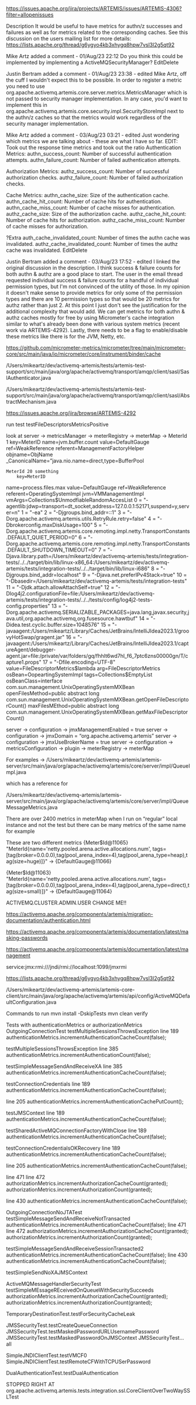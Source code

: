 https://issues.apache.org/jira/projects/ARTEMIS/issues/ARTEMIS-4306?filter=allopenissues


Description
It would be useful to have metrics for authn/z successes and failures as well as for metrics related to the corresponding caches.
See this discussion on the users mailing list for more details: https://lists.apache.org/thread/g6ygyo4kb3xhygq8hpw7vsl3l2g5qt92


Mike Artz added a comment - 01/Aug/23 22:12
Do you think this could be implemented by implementing a ActiveMQSecurityManager?
EditDelete

Justin Bertram added a comment - 01/Aug/23 23:38 - edited
Mike Artz, off the cuff I wouldn't expect this to be possible. In order to register a metric you need to use org.apache.activemq.artemis.core.server.metrics.MetricsManager which is not passed to security manager implementation. In any case, you'd want to implement this in org.apache.activemq.artemis.core.security.impl.SecurityStoreImpl next to the authn/z caches so that the metrics would work regardless of the security manager implementation.

Mike Artz added a comment - 03/Aug/23 03:21 - edited
Just wondering which metrics we are talking about - these are what I have so far. 
EDIT: Took out the response time metrics and took out the ratio
Authentication Metrics:
authn_success_count: Number of successful authentication attempts.
authn_failure_count: Number of failed authentication attempts.
 
Authorization Metrics: 
authz_success_count: Number of successful authorization checks. 
authz_failure_count: Number of failed authorization checks. 
 
Cache Metrics: 
authn_cache_size: Size of the authentication cache.
authn_cache_hit_count: Number of cache hits for authentication.
authn_cache_miss_count: Number of cache misses for authentication.
authz_cache_size: Size of the authorization cache.
authz_cache_hit_count: Number of cache hits for authorization. 
authz_cache_miss_count: Number of cache misses for authorization. 
 
?Extra
auth_cache_invalidated_count: Number of times the authn cache was invalidated.
authz_cache_invalidated_count: Number of times the authz cache was invalidated.
EditDelete

Justin Bertram added a comment - 03/Aug/23 17:52 - edited
I linked the original discussion in the description. I think success & failure counts for both authn & authz are a good place to start. The user in the email thread requested individual success & failure counts for a handful of individual permission types, but I'm not convinced of the utility of those. In my opinion it doesn't make sense to provide metrics for only some of the permission types and there are 10 permission types so that would be 20 metrics for authz rather than just 2. At this point I just don't see the justification for the additional complexity that would add.
We can get metrics for both authn & authz caches mostly for free by using Micrometer's cache integration similar to what's already been done with various system metrics (recent work via ARTEMIS-4292).
Lastly, there needs to be a flag to enable/disable these metrics like there is for the JVM, Netty, etc.


https://github.com/micrometer-metrics/micrometer/tree/main/micrometer-core/src/main/java/io/micrometer/core/instrument/binder/cache

/Users/mikeartz/dev/activemq-artemis/tests/artemis-test-support/src/main/java/org/apache/activemq/transport/amqp/client/sasl/SaslAuthenticator.java


/Users/mikeartz/dev/activemq-artemis/tests/artemis-test-support/src/main/java/org/apache/activemq/transport/amqp/client/sasl/AbstractMechanism.java



https://issues.apache.org/jira/browse/ARTEMIS-4292



run test testFileDescriptorsMetricsPositive

look at server -> metricsManager -> meterRegistry -> meterMap -> 
	MeterId 1
		key=MeterID
name=jvm.buffer.count 
value=DefaultGauge 
	ref=WeakReference 
		referent=ManagementFactoryHelper
			objname=ObjName
_CanonicalName=”java.nio.name=direct,type=BufferPool 

	MeterId 20 something
		key=MeterID
name=process.files.max 
value=DefaultGauge 
	ref=WeakReference 
		referent=OperatingSystemImpl
			jvm=VMManagementImpl
				vmArgs=Collections$UnmodfiableRandomAccesList
0 = "-agentlib:jdwp=transport=dt_socket,address=127.0.0.1:52171,suspend=y,server=n"
1 = "-ea"
2 = "-Djgroups.bind_addr=::1"
3 = "-Dorg.apache.activemq.artemis.utils.RetryRule.retry=false"
4 = "-Dbrokerconfig.maxDiskUsage=100"
5 = "-Dorg.apache.activemq.artemis.core.remoting.impl.netty.TransportConstants.DEFAULT_QUIET_PERIOD=0"
6 = "-Dorg.apache.activemq.artemis.core.remoting.impl.netty.TransportConstants.DEFAULT_SHUTDOWN_TIMEOUT=0"
7 = "-Djava.library.path=/Users/mikeartz/dev/activemq-artemis/tests/integration-tests/../../target/bin/lib/linux-x86_64:/Users/mikeartz/dev/activemq-artemis/tests/integration-tests/../../target/bin/lib/linux-i686"
8 = "-Djgroups.bind_addr=localhost"
9 = "-Djava.net.preferIPv4Stack=true"
10 = "-Dbasedir=/Users/mikeartz/dev/activemq-artemis/tests/integration-tests"
11 = "-Djdk.attach.allowAttachSelf=true"
12 = "-Dlog4j2.configurationFile=file:/Users/mikeartz/dev/activemq-artemis/tests/integration-tests/../../tests/config/log4j2-tests-config.properties"
13 = "-Dorg.apache.activemq.SERIALIZABLE_PACKAGES=java.lang,javax.security,java.util,org.apache.activemq,org.fusesource.hawtbuf"
14 = "-Didea.test.cyclic.buffer.size=1048576"
15 = "-javaagent:/Users/mikeartz/Library/Caches/JetBrains/IntelliJIdea2023.1/groovyHotSwap/gragent.jar"
16 = "-javaagent:/Users/mikeartz/Library/Caches/JetBrains/IntelliJIdea2023.1/captureAgent/debugger-agent.jar=file:/private/var/folders/gq/fhhlt6wd7hl_f6_7ptc6zns00000gn/T/capture1.props"
17 = "-Dfile.encoding=UTF-8"
			value=FileDescriptorMetrics$lambda
				arg=FileDescriptorMetrics
					osBean=OopeartingSystemImpl
					tags=Collections$EmptyList
					osBeanClass=interface com.sun.management.UnixOperatingSystemMXBean
openFilesMethod=public abstract long com.sun.management.UnixOperatingSystemMXBean.getOpenFileDescriptorCount()
maxFilesMEthod=public abstract long com.sun.management.UnixOperatingSystemMXBean.getMaxFileDescriptorCount()


server -> configuration -> jmxManagementEnabled = true
server -> configuration -> jmxDomain = “org.apache.activemq.artemis”
server -> configuration -> jmxUseBrokerName = true
server -> configuration -> metricsConfiguration -> plugin -> meterRegistry -> meterMap



For examples -> 
/Users/mikeartz/dev/activemq-artemis/artemis-server/src/main/java/org/apache/activemq/artemis/core/server/impl/QueueImpl.java

which has a reference for 

/Users/mikeartz/dev/activemq-artemis/artemis-server/src/main/java/org/apache/activemq/artemis/core/server/impl/QueueMessageMetrics.java


There are over 2400 metrics in meterMap when I run on “regular” local instance and not the test but there  can be many metrics of the same name for example 

These are two different metrics 
{Meter$Id@11065} "MeterId{name='netty.pooled.arena.active.allocations.num', tags=[tag(broker=0.0.0.0),tag(pool_arena_index=4),tag(pool_arena_type=heap),tag(size=huge)]}" -> {DefaultGauge@11066} 

{Meter$Id@11063} "MeterId{name='netty.pooled.arena.active.allocations.num', tags=[tag(broker=0.0.0.0),tag(pool_arena_index=4),tag(pool_arena_type=direct),tag(size=small)]}" -> {DefaultGauge@11064} 


ACTIVEMQ.CLUSTER.ADMIN.USER
CHANGE ME!!


https://activemq.apache.org/components/artemis/migration-documentation/authentication.html

https://activemq.apache.org/components/artemis/documentation/latest/masking-passwords


https://activemq.apache.org/components/artemis/documentation/latest/management

service:jmx:rmi:///jndi/rmi://localhost:1099/jmxrmi

https://lists.apache.org/thread/g6ygyo4kb3xhygq8hpw7vsl3l2g5qt92

/Users/mikeartz/dev/activemq-artemis/artemis-core-client/src/main/java/org/apache/activemq/artemis/api/config/ActiveMQDefaultConfiguration.java

Commands to run 
mvn install -DskipTests
mvn clean verify

Tests with authenticationMetrics or authorizationMetrics 
OutgoingConnectionTest
testMultipleSessionsThrowsException
line 189
authenticationMetrics.incrementAuthenticationCacheCount(false);



testMultipleSessionsThrowsException
line 385
authenticationMetrics.incrementAuthenticationCount(false);


testSimpleMessageSendAndReceiveXA
line 385
authenticationMetrics.incrementAuthenticationCacheCount(false);




testConnectionCredentials
line 189
authenticationMetrics.incrementAuthenticationCacheCount(false);


line 205
authenticationMetrics.incrementAuthenticationCachePutCount();



testJMSContext
line 189
authenticationMetrics.incrementAuthenticationCacheCount(false);


testSharedActiveMQConnectionFactoryWithClose
line 189
authenticationMetrics.incrementAuthenticationCacheCount(false);




testConnectionCredentialsOKRecovery
line 189
authenticationMetrics.incrementAuthenticationCacheCount(false);


line 205
authenticationMetrics.incrementAuthenticationCacheCount(false);


line 471
line 472 
authorizationMetrics.incrementAuthorizationCacheCount(granted);
authorizationMetrics.incrementAuthorizationCount(granted);


line 430
authenticationMetrics.incrementAuthenticationCacheCount(false);


OutgoingConnectionNoJTATest
testSimpleMessageSendAndReceiveNotTransacted
authenticationMetrics.incrementAuthenticationCacheCount(false);
line 471
line 472 
authorizationMetrics.incrementAuthorizationCacheCount(granted);
authorizationMetrics.incrementAuthorizationCount(granted);


testSimpleMessageSendAndReceiveSessionTransacted2
authenticationMetrics.incrementAuthenticationCacheCount(false);
line 430 
authenticationMetrics.incrementAuthenticationCacheCount(false);


testSimpleSendNoXAJMSContext

ActiveMQMessageHandlerSecurityTest
	testSimpleMEssageREceivedOnQueueWithSecuritySucceeds
authorizationMetrics.incrementAuthorizationCacheCount(granted);
authorizationMetrics.incrementAuthorizationCount(granted);



TemporaryDestinationTest.testForSecurityCacheLeak


JMSSecurityTest.testCreateQueueConnection
JMSSecurityTest.testMaskedPasswordURLUsernamePassword
JMSSecurityTest.testMaskedPasswordOnJMSContext
JMSSecurityTest… all 

SimpleJNDIClientTest.testVMCF0
SimpleJNDIClientTest.testRemoteCFWithTCPUSerPassword

DualAuthenticationTest.testDualAuthentication

STOPPED RIGHT AT org.apache.activemq.artemis.tests.integration.ssl.CoreClientOverTwoWaySSLTest

